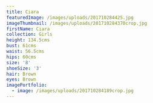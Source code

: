 ```yaml
---
title: Ciara
featuredImage: /images/uploads/201710284425.jpg
imageThumbnail: /images/uploads/201710284370crop.jpg
firstName: Ciara
collection: Girls
height: 134.5cms
bust: 61cms
waist: 56.5cms
hips: 60cms
size: '8'
shoeSize: '3'
hair: Brown
eyes: Brown
imagePortfolio:
  - image: /images/uploads/201710284189crop.jpg
---
```


